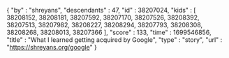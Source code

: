 {
  "by" : "shreyans",
  "descendants" : 47,
  "id" : 38207024,
  "kids" : [ 38208152, 38208181, 38207592, 38207170, 38207526, 38208392, 38207513, 38207982, 38208227, 38208294, 38207793, 38208308, 38208268, 38208013, 38207366 ],
  "score" : 133,
  "time" : 1699546856,
  "title" : "What I learned getting acquired by Google",
  "type" : "story",
  "url" : "https://shreyans.org/google"
}

